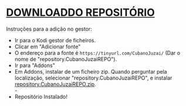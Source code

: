 # <a href="repository.CubanoJuzaiREPO.zip">DOWNLOADDO REPOSITÓRIO</a>

Instruções para a adição no gestor:


<p align="left">
  <ul>
    <li>Ir para o Kodi gestor de ficheiros.</li>
    <li>Clicar em "Adicionar fonte"</li>
    <li>O endereço para a fonte é <code>https://tinyurl.com/CubanoJuzai/</code> (Dar o nome de "repository.CubanoJuzaiREPO").</li>
    <li>Ir para "Addons"</li>
    <li>Em Addons, instalar de um ficheiro zip. Quando perguntar pela localização, selecionar "repository.CubanoJuzaiREPO", e instalar <a href="repository.CubanoJuzaiREPO.zip">repository.CubanoJuzaiREPO.zip</a>.</li>
    -
    <li>Repositório Instalado!</li>
    
</ul>

                                      
                                       

</p>

